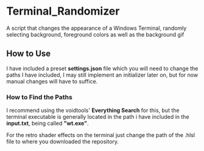 # Terminal_Randomizer
A script that changes the appearance of a Windows Terminal, randomly selecting background, foreground colors as well as the background gif




## How to Use
I have included a preset **settings.json** file which you will need to change the paths I have included, I may still implement an initializer later on, but for now manual changes will have to suffice.

### How to Find the Paths
I recommend using the voidtools' **Everything Search** for this, but the terminal executable is generally located in the path i have included in the **input.txt**, being called **"wt.exe"**.

For the retro shader effects on the terminal just change the path of the .hlsl file to where you downloaded the repository.

